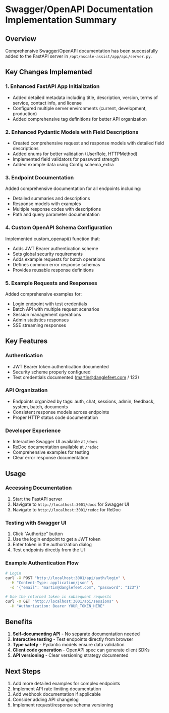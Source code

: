 # Swagger/OpenAPI Documentation Implementation Summary

## Overview
Comprehensive Swagger/OpenAPI documentation has been successfully added to the FastAPI server in `/opt/nscale-assist/app/api/server.py`.

## Key Changes Implemented

### 1. Enhanced FastAPI App Initialization
- Added detailed metadata including title, description, version, terms of service, contact info, and license
- Configured multiple server environments (current, development, production)
- Added comprehensive tag definitions for better API organization

### 2. Enhanced Pydantic Models with Field Descriptions
- Created comprehensive request and response models with detailed field descriptions
- Added enums for better validation (UserRole, HTTPMethod)
- Implemented field validators for password strength
- Added example data using Config.schema_extra

### 3. Endpoint Documentation
Added comprehensive documentation for all endpoints including:
- Detailed summaries and descriptions
- Response models with examples
- Multiple response codes with descriptions
- Path and query parameter documentation

### 4. Custom OpenAPI Schema Configuration
Implemented custom_openapi() function that:
- Adds JWT Bearer authentication scheme
- Sets global security requirements
- Adds example requests for batch operations
- Defines common error response schemas
- Provides reusable response definitions

### 5. Example Requests and Responses
Added comprehensive examples for:
- Login endpoint with test credentials
- Batch API with multiple request scenarios
- Session management operations
- Admin statistics responses
- SSE streaming responses

## Key Features

### Authentication
- JWT Bearer token authentication documented
- Security scheme properly configured
- Test credentials documented (martin@danglefeet.com / 123)

### API Organization
- Endpoints organized by tags: auth, chat, sessions, admin, feedback, system, batch, documents
- Consistent response models across endpoints
- Proper HTTP status code documentation

### Developer Experience
- Interactive Swagger UI available at `/docs`
- ReDoc documentation available at `/redoc`
- Comprehensive examples for testing
- Clear error response documentation

## Usage

### Accessing Documentation
1. Start the FastAPI server
2. Navigate to `http://localhost:3001/docs` for Swagger UI
3. Navigate to `http://localhost:3001/redoc` for ReDoc

### Testing with Swagger UI
1. Click "Authorize" button
2. Use the login endpoint to get a JWT token
3. Enter token in the authorization dialog
4. Test endpoints directly from the UI

### Example Authentication Flow
```bash
# Login
curl -X POST "http://localhost:3001/api/auth/login" \
  -H "Content-Type: application/json" \
  -d '{"email": "martin@danglefeet.com", "password": "123"}'

# Use the returned token in subsequent requests
curl -X GET "http://localhost:3001/api/sessions" \
  -H "Authorization: Bearer YOUR_TOKEN_HERE"
```

## Benefits
1. **Self-documenting API** - No separate documentation needed
2. **Interactive testing** - Test endpoints directly from browser
3. **Type safety** - Pydantic models ensure data validation
4. **Client code generation** - OpenAPI spec can generate client SDKs
5. **API versioning** - Clear versioning strategy documented

## Next Steps
1. Add more detailed examples for complex endpoints
2. Implement API rate limiting documentation
3. Add webhook documentation if applicable
4. Consider adding API changelog
5. Implement request/response schema versioning